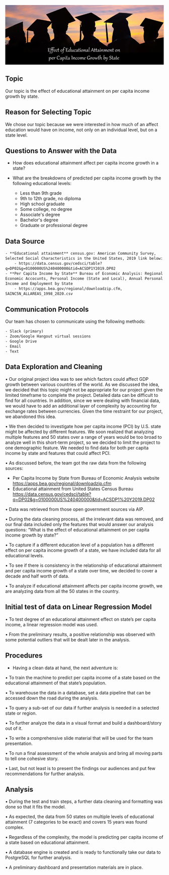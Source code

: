 ![Per Capita Income Growth](Resources/Educ_Attnmt.jpg)

## Topic
Our topic is the effect of educational attainment on per capita income growth by state.

## Reason for Selecting Topic
We chose our topic because we were interested in how much of an affect education would have on income, not only on an individual level, but on a state level.

## Questions to Answer with the Data

- How does educational attainment affect per capita income growth in a state?
- What are the breakdowns of predicted per capita income growth by the following educational levels:

	- Less than 9th grade
	- 9th to 12th grade, no diploma
	- High school graduate
	- Some college, no degree
	- Associate's degree
	- Bachelor's degree
	- Graduate or professional degree

## Data Source

	- **Educational attainment** census.gov: American Community Survey, Selected Social Characteristics in the United States, 2019 link below: 
		- https://data.census.gov/cedsci/table?q=DP02&g=0100000US%240400000&tid=ACSDP1Y2019.DP02
	- **Per Capita Income by State** Bureau of Economic Analysis: Regional Economic Accocunts, Personal Income (State and Local), Annual Personal Income and Employment by State
		- https://apps.bea.gov/regional/downloadzip.cfm, SAINC5N_ALLAREAS_1998_2020.csv

## Communication Protocols

Our team has chosen to communicate using the following methods:

	- Slack (primary)
	- Zoom/Google Hangout virtual sessions
	- Google Drive
	- Email
	- Text 

## Data Exploration and Cleaning
•	Our original project idea was to see which factors could affect GDP growth between various countries of the world. As we discussed the idea, we decided that this topic might not be appropriate for our project given the limited timeframe to complete the project. Detailed data can be difficult to find for all countries. In addition, since we were dealing with financial data, we would have to add an additional layer of complexity by accounting for exchange rates between currencies. Given the time restraint for our project, we abandoned this idea.

•	We then decided to investigate how per capita income (PCI) by U.S. state might be affected by different features. We soon realized that analyzing multiple features and 50 states over a range of years would be too broad to analyze well in this short-term project, so we decided to limit the project to one demographic feature. We needed to find data for both per capita income by state and features that could affect PCI.

•	As discussed before, the team got the raw data from the following sources:

-	Per Capita Income by State from Bureau of Economic Analysis website https://apps.bea.gov/regional/downloadzip.cfm 
-	Educational attainment from United States Census Bureau
https://data.census.gov/cedsci/table?q=DP02&g=0100000US%240400000&tid=ACSDP1%20Y2019.DP02 

•	Data was retrieved from those open government sources via AIP.

•	During the data cleaning process, all the irrelevant data was removed, and our final data included only the features that would answer our analysis questions: “What is the effect of educational attainment on per capita income growth by state?” 

•	To capture if a different education level of a population has a different effect on per capita income growth of a state, we have included data for all educational levels. 


•	To see if there is consistency in the relationship of educational attainment and per capita income growth of a state over time, we decided to cover a decade and half worth of data.

•	To analyze if educational attainment affects per capita income growth, we are analyzing data from all the 50 states in the country. 

## Initial test of data on Linear Regression Model

•	To test degree of an educational attainment effect on state’s per capita income, a linear regression model was used.

•	From the preliminary results, a positive relationship was observed with some potential outliers that will be dealt later in the analysis.


## Procedures

- Having a clean data at hand, the next adventure is:

•	To train the machine to predict per capita income of a state based on the educational attainment of that state’s population.

•	To warehouse the data in a database, set a data pipeline that can be accessed down the road during the analysis.

•	To query a sub-set of our data if further analysis is needed in a selected state or region.

•	To further analyze the data in a visual format and build a dashboard/story out of it.

•	To write a comprehensive slide material that will be used for the team presentation.

•	To run a final assessment of the whole analysis and bring all moving parts to tell one cohesive story.

•	Last, but not least is to present the findings our audiences and put few recommendations for further analysis.

## Analysis

•	During the test and train steps, a further data cleaning and formatting was done so that it fits the model.

•	As expected, the data from 50 states on multiple levels of educational attainment (7 categories to be exact) and covers 15 years was found complex.

•	Regardless of the complexity, the model is predicting per capita income of a state based on educational attainment.

•	A database engine is created and is ready to functionally take our data to PostgreSQL for further analysis.

•	A preliminary dashboard and presentation materials are in place. 






